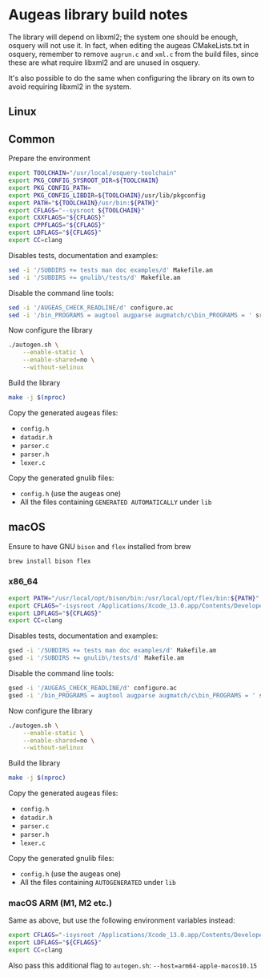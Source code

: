 # Augeas library build notes

The library will depend on libxml2; the system one should be enough, osquery
will not use it. In fact, when editing the augeas CMakeLists.txt in osquery,
remember to remove `augrun.c` and `xml.c` from the build files, since these are
what require libxml2 and are unused in osquery.

It's also possible to do the same when configuring the library on its own to
avoid requiring libxml2 in the system.

## Linux

## Common

Prepare the environment

```bash
export TOOLCHAIN="/usr/local/osquery-toolchain"
export PKG_CONFIG_SYSROOT_DIR=${TOOLCHAIN}
export PKG_CONFIG_PATH=
export PKG_CONFIG_LIBDIR=${TOOLCHAIN}/usr/lib/pkgconfig
export PATH="${TOOLCHAIN}/usr/bin:${PATH}"
export CFLAGS="--sysroot ${TOOLCHAIN}"
export CXXFLAGS="${CFLAGS}"
export CPPFLAGS="${CFLAGS}"
export LDFLAGS="${CFLAGS}"
export CC=clang
```

Disables tests, documentation and examples:

```bash
sed -i '/SUBDIRS += tests man doc examples/d' Makefile.am
sed -i '/SUBDIRS += gnulib\/tests/d' Makefile.am
```

Disable the command line tools:

```bash
sed -i '/AUGEAS_CHECK_READLINE/d' configure.ac
sed -i '/bin_PROGRAMS = augtool augparse augmatch/c\bin_PROGRAMS = ' src/Makefile.am
```

Now configure the library

```bash
./autogen.sh \
	--enable-static \
	--enable-shared=no \
	--without-selinux
```

Build the library

```bash
make -j $(nproc)
```

Copy the generated augeas files:

- `config.h`
- `datadir.h`
- `parser.c`
- `parser.h`
- `lexer.c`

Copy the generated gnulib files:

- `config.h` (use the augeas one)
- All the files containing `GENERATED AUTOMATICALLY` under `lib`

## macOS

Ensure to have GNU `bison` and `flex` installed from brew

```bash
brew install bison flex
```

### x86_64

```bash
export PATH="/usr/local/opt/bison/bin:/usr/local/opt/flex/bin:${PATH}"
export CFLAGS="-isysroot /Applications/Xcode_13.0.app/Contents/Developer/Platforms/MacOSX.platform/Developer/SDKs/MacOSX11.3.sdk -mmacosx-version-min=10.14 -Wunguarded-availability-new"
export LDFLAGS="${CFLAGS}"
export CC=clang
```

Disables tests, documentation and examples:

```bash
gsed -i '/SUBDIRS += tests man doc examples/d' Makefile.am
gsed -i '/SUBDIRS += gnulib\/tests/d' Makefile.am
```

Disable the command line tools:

```bash
gsed -i '/AUGEAS_CHECK_READLINE/d' configure.ac
gsed -i '/bin_PROGRAMS = augtool augparse augmatch/c\bin_PROGRAMS = ' src/Makefile.am
```

Now configure the library

```bash
./autogen.sh \
	--enable-static \
	--enable-shared=no \
	--without-selinux
```

Build the library

```bash
make -j $(nproc)
```

Copy the generated augeas files:

- `config.h`
- `datadir.h`
- `parser.c`
- `parser.h`
- `lexer.c`

Copy the generated gnulib files:

- `config.h` (use the augeas one)
- All the files containing `AUTOGENERATED` under `lib`

### macOS ARM (M1, M2 etc.)

Same as above, but use the following environment variables instead:

```bash
export CFLAGS="-isysroot /Applications/Xcode_13.0.app/Contents/Developer/Platforms/MacOSX.platform/Developer/SDKs/MacOSX11.3.sdk -mmacosx-version-min=10.15 -Wunguarded-availability-new -target arm64-apple-macos10.15"
export LDFLAGS="${CFLAGS}"
export CC=clang
```

Also pass this additional flag to `autogen.sh`: `--host=arm64-apple-macos10.15`
